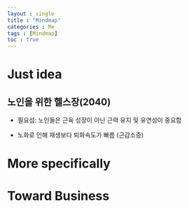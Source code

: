 ```yaml
---
layout : single
title : "Mindmap"
categories : Me
tags : [Mindmap]
toc : true
---
```


# Just idea

## 노인을 위한 헬스장(2040)

- 필요성: 노인들은 근육 성장이 아닌 근력 유지 및 유연성이 중요함

- 노화로 인해 재생보다 퇴화속도가 빠름 (근감소증)



# More specifically





# Toward Business



